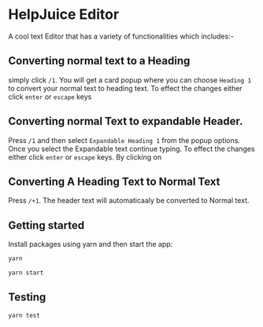 # HelpJuice Editor

A cool text Editor that has a variety of functionalities which includes:-

## Converting normal text to a Heading

simply click `/1`. You will get a card popup where you can choose `Heading 1` to convert your normal text to heading text. To effect the changes either click `enter` or `escape` keys

## Converting normal Text to expandable Header.
Press `/1` and then select `Expandable Heading 1` from the popup options.
Once you select the Expandable text continue typing. To effect the changes either click `enter` or `escape` keys. By clicking on 


## Converting A Heading Text to Normal Text

Press `/+1`. The header text will automaticaaly be converted to Normal text.

## Getting started
Install packages using yarn and then start the app:

```sh
yarn

yarn start
```
## Testing

```sh
yarn test
```

